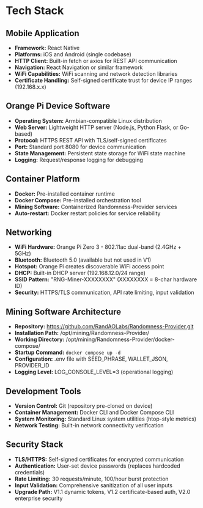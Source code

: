 # Tech Stack

## Mobile Application
- **Framework:** React Native
- **Platforms:** iOS and Android (single codebase)
- **HTTP Client:** Built-in fetch or axios for REST API communication
- **Navigation:** React Navigation or similar framework
- **WiFi Capabilities:** WiFi scanning and network detection libraries
- **Certificate Handling:** Self-signed certificate trust for device IP ranges (192.168.x.x)

## Orange Pi Device Software
- **Operating System:** Armbian-compatible Linux distribution
- **Web Server:** Lightweight HTTP server (Node.js, Python Flask, or Go-based)
- **Protocol:** HTTPS REST API with TLS/self-signed certificates
- **Port:** Standard port 8080 for device communication
- **State Management:** Persistent state storage for WiFi state machine
- **Logging:** Request/response logging for debugging

## Container Platform
- **Docker:** Pre-installed container runtime
- **Docker Compose:** Pre-installed orchestration tool
- **Mining Software:** Containerized Randomness-Provider services
- **Auto-restart:** Docker restart policies for service reliability

## Networking
- **WiFi Hardware:** Orange Pi Zero 3 - 802.11ac dual-band (2.4GHz + 5GHz)
- **Bluetooth:** Bluetooth 5.0 (available but not used in V1)
- **Hotspot:** Orange Pi creates discoverable WiFi access point
- **DHCP:** Built-in DHCP server (192.168.12.0/24 range)
- **SSID Pattern:** "RNG-Miner-XXXXXXXX" (XXXXXXXX = 8-char hardware ID)
- **Security:** HTTPS/TLS communication, API rate limiting, input validation

## Mining Software Architecture
- **Repository:** https://github.com/RandAOLabs/Randomness-Provider.git
- **Installation Path:** /opt/mining/Randomness-Provider/
- **Working Directory:** /opt/mining/Randomness-Provider/docker-compose/
- **Startup Command:** `docker compose up -d`
- **Configuration:** .env file with SEED_PHRASE, WALLET_JSON, PROVIDER_ID
- **Logging Level:** LOG_CONSOLE_LEVEL=3 (operational logging)

## Development Tools
- **Version Control:** Git (repository pre-cloned on device)
- **Container Management:** Docker CLI and Docker Compose CLI
- **System Monitoring:** Standard Linux system utilities (htop-style metrics)
- **Network Testing:** Built-in network connectivity verification

## Security Stack
- **TLS/HTTPS:** Self-signed certificates for encrypted communication
- **Authentication:** User-set device passwords (replaces hardcoded credentials)
- **Rate Limiting:** 30 requests/minute, 100/hour burst protection
- **Input Validation:** Comprehensive sanitization of all user inputs
- **Upgrade Path:** V1.1 dynamic tokens, V1.2 certificate-based auth, V2.0 enterprise security